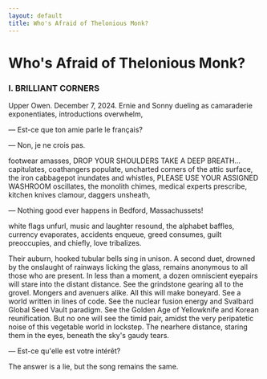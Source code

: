 ```yaml
---
layout: default
title: Who's Afraid of Thelonious Monk?
---
```


# Who's Afraid of Thelonious Monk?
### I. BRILLIANT CORNERS
Upper Owen. December 7, 2024. Ernie and Sonny
dueling as camaraderie exponentiates, 
introductions overwhelm,

— Est-ce que ton amie parle le français?

— Non, je ne crois pas.

footwear amasses, DROP YOUR SHOULDERS TAKE A DEEP BREATH... capitulates, coathangers populate, uncharted corners of the attic surface, the iron cabbagepot inundates and whistles, PLEASE USE YOUR ASSIGNED WASHROOM oscillates, the monolith chimes, medical experts prescribe, kitchen knives clamour, daggers unsheath,

— Nothing good ever happens in Bedford, Massachussets!

white flags unfurl, music and laughter resound, the alphabet baffles, currency evaporates, accidents enqueue, greed consumes, guilt preoccupies, and chiefly, love tribalizes.

Their auburn, hooked tubular bells sing in unison. A second duet, drowned by the onslaught of rainways licking the glass, remains anonymous to all those who are present. In less than a moment, a dozen omniscient eyepairs will stare into the distant distance. See the grindstone gearing all to the grovel. Mongers and avenuers alike. All this will make boneyard. See a world written in lines of code. See the nuclear fusion energy and Svalbard Global Seed Vault paradigm. See the Golden Age of Yellowknife and Korean reunification. But no one will see the timid pair, amidst the very peripatetic noise of this vegetable world in lockstep. The nearhere distance, staring them in the eyes, beneath the sky's gaudy tears.

— Est-ce qu'elle est votre intérêt?

The answer is a lie, but the song remains the 
same.
